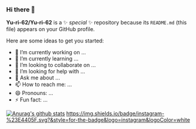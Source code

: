 ### Hi there 👋


**Yu-ri-62/Yu-ri-62** is a ✨ _special_ ✨ repository because its `README.md` (this file) appears on your GitHub profile.

Here are some ideas to get you started:

- 🔭 I’m currently working on ...
- 🌱 I’m currently learning ...
- 👯 I’m looking to collaborate on ...
- 🤔 I’m looking for help with ...
- 💬 Ask me about ...
- 📫 How to reach me: ...
- 😄 Pronouns: ...
- ⚡ Fun fact: ...

[![Anurag's github stats](https://github-readme-stats.vercel.app/api?username=yuri)](https://github.com/anuraghazra/github-readme-stats)
https://img.shields.io/badge/instagram-%23E4405F.svg?&style=for-the-badge&logo=instagram&logoColor=white
